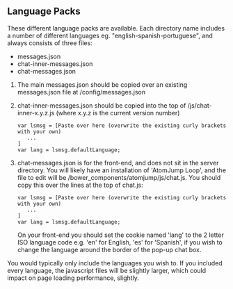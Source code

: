 ## Language Packs

These different language packs are available. Each directory name includes a number of different languages 
eg. "english-spanish-portuguese", and always consists of three files:

* messages.json
* chat-inner-messages.json
* chat-messages.json

1. The main messages.json should be copied over an existing messages.json file at /config/messages.json

2. chat-inner-messages.json should be copied into the top of /js/chat-inner-x.y.z.js (where x.y.z is the current version number)
   ```
   var lsmsg = [Paste over here (overwrite the existing curly brackets with your own)
	  ...              
   ]
   var lang = lsmsg.defaultLanguage;     
   ```

3. chat-messages.json is for the front-end, and does not sit in the server directory. You will likely have an
	installation of 'AtomJump Loop', and the file to edit will be /bower_components/atomjump/js/chat.js. 
    You should copy this over the lines at the top of chat.js:
   ```
   var lsmsg = [Paste over here (overwrite the existing curly brackets with your own)
	  ...              
   ]
   var lang = lsmsg.defaultLanguage;     
   ```
   On your front-end you should set the cookie named 'lang' to the 2 letter ISO language code
    e.g. 'en' for English, 'es' for 'Spanish', if you wish to change the language around the border of 
    the pop-up chat box.
   
   
You would typically only include the languages you wish to. If you included every language, 
the javascript files will be slightly larger, which could impact on page loading performance, slightly. 
           



